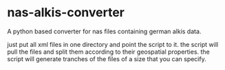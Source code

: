 # nas-alkis-converter
A python based converter for nas files containing german alkis data.

just put all xml files in one directory and point the script to it. the script will pull the files and split them according to their geospatial properties. the script will generate tranches of the files of a size that you can specify. 
